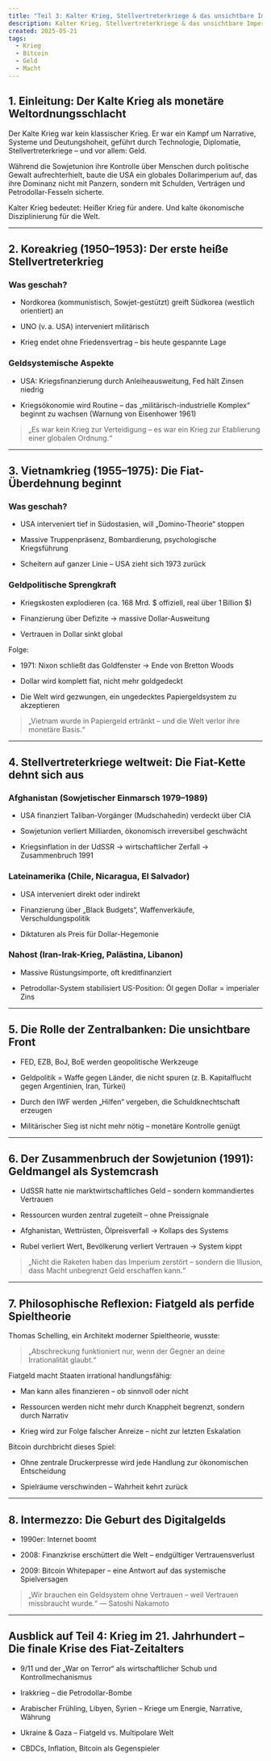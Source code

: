 ```yaml
---
title: "Teil 3: Kalter Krieg, Stellvertreterkriege & das unsichtbare Imperium des Fiatgelds"
description: Kalter Krieg, Stellvertreterkriege & das unsichtbare Imperium des Fiatgelds
created: 2025-05-21
tags:
  - Krieg
  - Bitcoin
  - Geld
  - Macht
---
```

## 1. Einleitung: Der Kalte Krieg als monetäre Weltordnungsschlacht
Der Kalte Krieg war kein klassischer Krieg. Er war ein Kampf um Narrative, Systeme und Deutungshoheit, geführt durch Technologie, Diplomatie, Stellvertreterkriege – und vor allem: Geld.

Während die Sowjetunion ihre Kontrolle über Menschen durch politische Gewalt aufrechterhielt, baute die USA ein globales Dollarimperium auf, das ihre Dominanz nicht mit Panzern, sondern mit Schulden, Verträgen und Petrodollar-Fesseln sicherte.

Kalter Krieg bedeutet: Heißer Krieg für andere. Und kalte ökonomische Disziplinierung für die Welt.

---

## 2. Koreakrieg (1950–1953): Der erste heiße Stellvertreterkrieg
### Was geschah?

- Nordkorea (kommunistisch, Sowjet-gestützt) greift Südkorea (westlich orientiert) an
    
- UNO (v. a. USA) interveniert militärisch
    
- Krieg endet ohne Friedensvertrag – bis heute gespannte Lage
    
### Geldsystemische Aspekte

- USA: Kriegsfinanzierung durch Anleiheausweitung, Fed hält Zinsen niedrig
    
- Kriegsökonomie wird Routine – das „militärisch-industrielle Komplex“ beginnt zu wachsen (Warnung von Eisenhower 1961)
    

> „Es war kein Krieg zur Verteidigung – es war ein Krieg zur Etablierung einer globalen Ordnung.“
---

## 3. Vietnamkrieg (1955–1975): Die Fiat-Überdehnung beginnt

### Was geschah?

- USA interveniert tief in Südostasien, will „Domino-Theorie“ stoppen
    
- Massive Truppenpräsenz, Bombardierung, psychologische Kriegsführung
    
- Scheitern auf ganzer Linie – USA zieht sich 1973 zurück
    
### Geldpolitische Sprengkraft

- Kriegskosten explodieren (ca. 168 Mrd. $ offiziell, real über 1 Billion $)
    
- Finanzierung über Defizite → massive Dollar-Ausweitung
    
- Vertrauen in Dollar sinkt global
    
Folge:

- 1971: Nixon schließt das Goldfenster → Ende von Bretton Woods
    
- Dollar wird komplett fiat, nicht mehr goldgedeckt
    
- Die Welt wird gezwungen, ein ungedecktes Papiergeldsystem zu akzeptieren
      
> „Vietnam wurde in Papiergeld ertränkt – und die Welt verlor ihre monetäre Basis.“
---

## 4. Stellvertreterkriege weltweit: Die Fiat-Kette dehnt sich aus
### Afghanistan (Sowjetischer Einmarsch 1979–1989)

- USA finanziert Taliban-Vorgänger (Mudschahedin) verdeckt über CIA
    
- Sowjetunion verliert Milliarden, ökonomisch irreversibel geschwächt
    
- Kriegsinflation in der UdSSR → wirtschaftlicher Zerfall → Zusammenbruch 1991
    
### Lateinamerika (Chile, Nicaragua, El Salvador)

- USA interveniert direkt oder indirekt
    
- Finanzierung über „Black Budgets“, Waffenverkäufe, Verschuldungspolitik
    
- Diktaturen als Preis für Dollar-Hegemonie
    
### Nahost (Iran-Irak-Krieg, Palästina, Libanon)

- Massive Rüstungsimporte, oft kreditfinanziert
    
- Petrodollar-System stabilisiert US-Position: Öl gegen Dollar = imperialer Zins
    
---
## 5. Die Rolle der Zentralbanken: Die unsichtbare Front

- FED, EZB, BoJ, BoE werden geopolitische Werkzeuge
    
- Geldpolitik = Waffe gegen Länder, die nicht spuren (z. B. Kapitalflucht gegen Argentinien, Iran, Türkei)
    
- Durch den IWF werden „Hilfen“ vergeben, die Schuldknechtschaft erzeugen
    
- Militärischer Sieg ist nicht mehr nötig – monetäre Kontrolle genügt
    
---

## 6. Der Zusammenbruch der Sowjetunion (1991): Geldmangel als Systemcrash

- UdSSR hatte nie marktwirtschaftliches Geld – sondern kommandiertes Vertrauen
    
- Ressourcen wurden zentral zugeteilt – ohne Preissignale
    
- Afghanistan, Wettrüsten, Ölpreisverfall → Kollaps des Systems
    
- Rubel verliert Wert, Bevölkerung verliert Vertrauen → System kippt
      
> „Nicht die Raketen haben das Imperium zerstört – sondern die Illusion, dass Macht unbegrenzt Geld erschaffen kann.“

---
## 7. Philosophische Reflexion: Fiatgeld als perfide Spieltheorie

Thomas Schelling, ein Architekt moderner Spieltheorie, wusste:

> „Abschreckung funktioniert nur, wenn der Gegner an deine Irrationalität glaubt.“

Fiatgeld macht Staaten irrational handlungsfähig:

- Man kann alles finanzieren – ob sinnvoll oder nicht
    
- Ressourcen werden nicht mehr durch Knappheit begrenzt, sondern durch Narrativ
    
- Krieg wird zur Folge falscher Anreize – nicht zur letzten Eskalation
    
Bitcoin durchbricht dieses Spiel:

- Ohne zentrale Druckerpresse wird jede Handlung zur ökonomischen Entscheidung
    
- Spielräume verschwinden – Wahrheit kehrt zurück
    
---

## 8. Intermezzo: Die Geburt des Digitalgelds

- 1990er: Internet boomt
    
- 2008: Finanzkrise erschüttert die Welt – endgültiger Vertrauensverlust
    
- 2009: Bitcoin Whitepaper – eine Antwort auf das systemische Spielversagen
    

> „Wir brauchen ein Geldsystem ohne Vertrauen – weil Vertrauen missbraucht wurde.“
> — Satoshi Nakamoto
---

## Ausblick auf Teil 4: Krieg im 21. Jahrhundert – Die finale Krise des Fiat-Zeitalters

- 9/11 und der „War on Terror“ als wirtschaftlicher Schub und Kontrollmechanismus
    
- Irakkrieg – die Petrodollar-Bombe
    
- Arabischer Frühling, Libyen, Syrien – Kriege um Energie, Narrative, Währung
    
- Ukraine & Gaza – Fiatgeld vs. Multipolare Welt
    
- CBDCs, Inflation, Bitcoin als Gegenspieler
    
